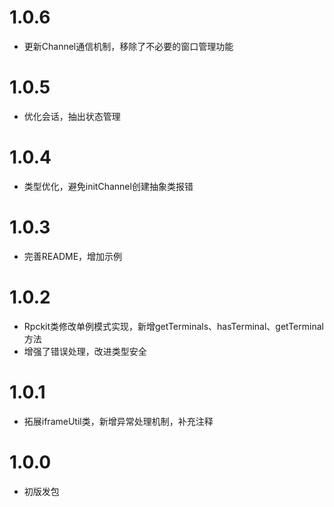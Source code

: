 # 1.0.6
- 更新Channel通信机制，移除了不必要的窗口管理功能

# 1.0.5
- 优化会话，抽出状态管理

# 1.0.4
- 类型优化，避免initChannel创建抽象类报错

# 1.0.3
- 完善README，增加示例 

# 1.0.2
- Rpckit类修改单例模式实现，新增getTerminals、hasTerminal、getTerminal方法
- 增强了错误处理，改进类型安全

# 1.0.1
- 拓展iframeUtil类，新增异常处理机制，补充注释

# 1.0.0 
- 初版发包